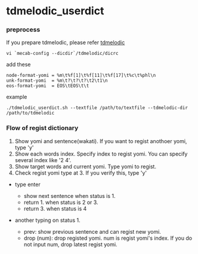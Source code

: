 # tdmelodic_userdict
### preprocess
If you prepare tdmelodic, please refer [tdmelodic](https://github.com/PKSHATechnology-Research/tdmelodic)
```
vi `mecab-config --dicdir`/tdmelodic/dicrc
```
add these
```
node-format-yomi = %m\t%f[1]\t%f[11]\t%f[17]\t%c\t%phl\n
unk-format-yomi  = %m\t?\t?\t?\t2\t1\n
eos-format-yomi  = EOS\tEOS\t\t
```
example  
```
./tdmelodic_userdict.sh --textfile /path/to/textfile --tdmelodic-dir /path/to/tdmelodic 
```

### Flow of regist dictionary
1. Show yomi and sentence(wakati). If you want to regist anothoer yomi, type 'y'
2. Show each words index. Specify index to regist yomi. You can specify several index like '2 4'.
3. Show target words and current yomi. Type yomi to regist.
4. Check regist yomi type at 3. If you verify this, type 'y'

* type enter
    - show next sentence when status is 1.
    - return 1. when status is 2 or 3.
    - return 3. when status is 4

* another typing on status 1.
    - prev: show previous sentence and can regist new yomi.
    - drop (num): drop registed yomi. num is regist yomi's index. If you do not input num, drop latest regist yomi.
